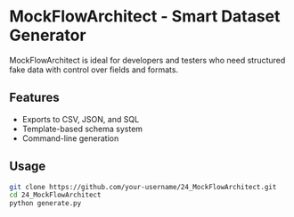 # MockFlowArchitect - Smart Dataset Generator

MockFlowArchitect is ideal for developers and testers who need structured fake data with control over fields and formats.

## Features
- Exports to CSV, JSON, and SQL  
- Template-based schema system  
- Command-line generation  

## Usage
```bash
git clone https://github.com/your-username/24_MockFlowArchitect.git
cd 24_MockFlowArchitect
python generate.py
